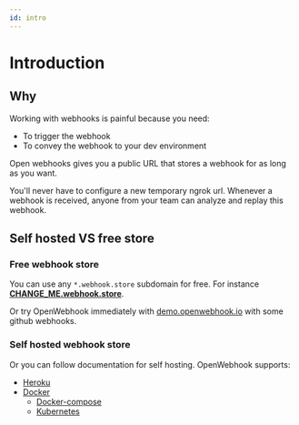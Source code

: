 ```yaml
---
id: intro
---
```


# Introduction

## Why

Working with webhooks is painful because you need:

- To trigger the webhook
- To convey the webhook to your dev environment

Open webhooks gives you a public URL that stores a webhook for as long as you want.

You'll never have to configure a new temporary ngrok url. Whenever a webhook is received, anyone from your team can analyze and replay this webhook.

## Self hosted VS free store

### Free webhook store

You can use any `*.webhook.store` subdomain for free.
For instance **[CHANGE_ME.webhook.store](https://changeme.webhook.store)**.

Or try OpenWebhook immediately with [demo.openwebhook.io](https://demo.openwebhook.io) with some github webhooks.

### Self hosted webhook store

Or you can follow documentation for self hosting. OpenWebhook supports:

- [Heroku](self-hosting/install-store-heroku)
- [Docker](https://hub.docker.com/r/openwebhook/webhook-store/tags)
  - [Docker-compose](self-hosting/install-store-docker-compose)
  - [Kubernetes](self-hosting/install-store-kubernetes)
